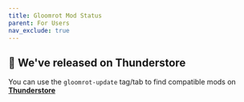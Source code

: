 ```yaml
---
title: Gloomrot Mod Status
parent: For Users
nav_exclude: true
---
```


## 🥳 We've released on Thunderstore

You can use the `gloomrot-update` tag/tab to find compatible mods on **[Thunderstore](https://v-rising.thunderstore.io/?section=gloomrot-update)**
